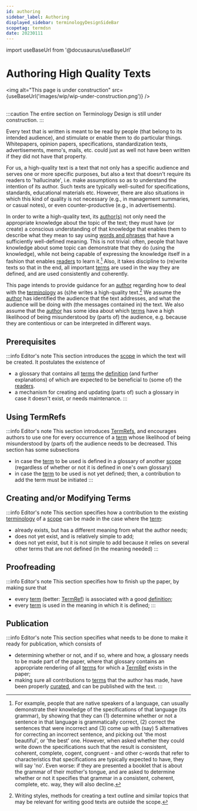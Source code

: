 ```yaml
---
id: authoring
sidebar_label: Authoring
displayed_sidebar: terminologyDesignSideBar
scopetag: termdsn
date: 20230111
---
```


import useBaseUrl from '@docusaurus/useBaseUrl'

# Authoring High Quality Texts

<img
  alt="This page is under construction"
  src={useBaseUrl('images/wip/wip-under-construction.png')}
/><br/><br/>

:::caution
The entire section on Terminology Design is still under construction.
:::

Every text that is written is meant to be read by people (that belong to its intended audience), and stimulate or enable them to do particular things. Whitepapers, opinion papers, specifications, standardization texts, advertisements, memo's, mails, etc. could just as well not have been written if they did not have that property.

For us, a high-quality text is a text that not only has a specific audience and serves one or more specific purposes, but also a text that doesn't require its readers to 'hallucinate', i.e. make assumptions so as to understand the intention of its author. Such texts are typically well-suited for specifications, standards, educational materials etc. However, there are also situations in which this kind of quality is not necessary (e.g., in management summaries, or casual notes), or even counter-productive (e.g., in advertisements).

In order to write a high-quality text, its [author(s)](@) not only need the appropriate knowledge about the topic of the text; they must have (or create) a conscious understanding of that knowledge that enables them to describe what they mean to say using [words and phrases](term@) that have a sufficiently well-defined meaning. This is not trivial: often, people that have knowledge about some topic can demonstrate that they do (using the knowledge), while not being capable of expressing the knowledge itself in a fashion that enables [readers](@) to learn it.[^1] Also, it takes discipline to (re)write texts so that in the end, all important [terms](@) are used in the way they are defined, and are used consistently and coherently.

[^1]: For example, people that are native speakers of a language, can usually demonstrate their knowledge of the specifications of that language (its grammar), by showing that they can (1) determine whether or not a sentence in that language is grammatically correct, (2) correct the sentences that were incorrect and (3) come up with (say) 5 alternatives for correcting an incorrect sentence, and picking out 'the most beautiful', or 'the best' one. However, when asked whether they could write down the specifications such that the result is consistent, coherent, complete, cogent, congruent - and other c-words that refer to characteristics that specifications are typically expected to have, they will say 'no'. Even worse: if they are presented a booklet that is about the grammar of their mother's tongue, and are asked to determine whether or not it specifies that grammar in a consistent, coherent, complete, etc. way, they will also decline.

This page intends to provide guidance for an [author](@) regarding how to deal with the [terminology](@) as (s)he writes a high-quality text.[^2] We assume the [author](@) has identified the audience that the text addresses, and what the audience will be doing with (the messages contained in) the text. We also assume that the [author](@) has some idea about which [terms](@) have a high likelihood of being misunderstood by (parts of) the audience, e.g. because they are contentious or can be interpreted in different ways.

[^2]: Writing styles, methods for creating a text outline and similar topics that may be relevant for writing good texts are outside the scope.

## Prerequisites

:::info Editor's note
This section introduces the [scope](@) in which the text will be created. It postulates the existence of
- a glossary that contains all [terms](@) the [definition](@) (and further explanations) of which are expected to be beneficial to (some of) the [readers](@).
- a mechanism for creating and updating (parts of) such a glossary in case it doesn't exist, or needs maintenance.
:::

## Using TermRefs

:::info Editor's note
This section introduces [TermRefs](@), and encourages authors to use one for every occurrence of a [term](@) whose likelihood of being misunderstood by (parts of) the audience needs to be decreased. This section has some subsections
- in case the [term](@) to be used is defined in a glossary of another [scope](@) (regardless of whether or not it is defined in one's own glossary)
- in case the [term](@) to be used is not yet defined; then, a contribution to add the term must be initiated
:::

## Creating and/or Modifying Terms

:::info Editor's note
This section specifies how a contribution to the existing [terminology](@) of a [scope](@) can be made in the case where the [term](@):
- already exists, but has a different meaning from what the author needs;
- does not yet exist, and is relatively simple to add;
- does not yet exist, but it is not simple to add because it relies on several other terms that are not defined (in the meaning needed)
:::

## Proofreading

:::info Editor's note
This section specifies how to finish up the paper, by making sure that
- every [term](@) (better: [TermRef](@)) is associated with a good [definition](@);
- every [term](@) is used in the meaning in which it is defined;
:::

## Publication

:::info Editor's note
This section specifies what needs to be done to make it ready for publication, which consists of
- determining whether or not, and if so, where and how, a glossary needs to be made part of the paper, where that glossary contains an appropriate rendering of all [terms](@) for which a [TermRef](@) exists in the paper;
- making sure all contributions to [terms](@) that the author has made, have been properly [curated](@), and can be published with the text.
:::
